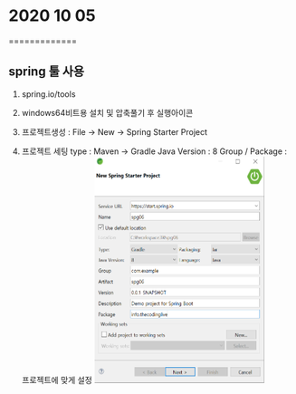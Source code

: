 # 2020 10 05
=============

##  spring 툴 사용

1. spring.io/tools 

2. windows64비트용 설치 및 압축풀기 후 실행아이콘

3. 프로젝트생성 : File -> New -> Spring Starter Project

4. 프로젝트 세팅
type : Maven -> Gradle
Java Version : 8
Group / Package : 프로젝트에 맞게 설정
<img src ="/img/20201005_01.PNG" width="300px" height="400px"></img>